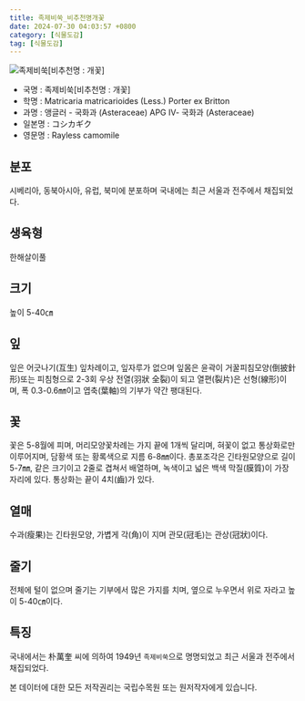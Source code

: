 ```yaml
---
title: 족제비쑥_비추천명개꽃
date: 2024-07-30 04:03:57 +0800
category: [식물도감]
tag: [식물도감]
---
```




![족제비쑥[비추천명 : 개꽃]](/fileUpload/plants/basic/Compositae/Matricaria/10320/10320_1_th2.jpg)
- 국명 : 족제비쑥[비추천명 : 개꽃]
- 학명 : Matricaria matricarioides (Less.) Porter ex Britton
- 과명 : 앵글러 - 국화과 (Asteraceae) APG Ⅳ- 국화과 (Asteraceae)
- 일본명 : コシカギク
- 영문명 : Rayless camomile


## 분포
시베리아, 동북아시아, 유럽, 북미에 분포하며 국내에는 최근 서울과 전주에서 채집되었다.
## 생육형
한해살이풀
## 크기
높이 5-40㎝
## 잎
잎은 어긋나기(互生) 잎차례이고, 잎자루가 없으며 잎몸은 윤곽이 거꿀피침모양(倒披針形)또는 피침형으로 2-3회 우상 전열(羽狀 全裂)이 되고 열편(裂片)은 선형(線形)이며, 폭 0.3-0.6㎜이고 엽축(葉軸)의 기부가 약간 팽대된다.
## 꽃
꽃은 5-8월에 피며, 머리모양꽃차례는 가지 끝에 1개씩 달리며, 혀꽃이 없고 통상화로만 이루어지며, 담황색 또는 황록색으로 지름 6-8㎜이다. 총포조각은 긴타원모양으로 길이 5-7㎜, 같은 크기이고 2줄로 겹쳐서 배열하며, 녹색이고 넓은 백색 막질(膜質)이 가장자리에 있다. 통상화는 끝이 4치(齒)가 있다.
## 열매
수과(瘦果)는 긴타원모양, 가볍게 각(角)이 지며 관모(冠毛)는 관상(冠狀)이다.
## 줄기
전체에 털이 없으며 줄기는 기부에서 많은 가지를 치며, 옆으로 누우면서 위로 자라고 높이 5-40㎝이다.
## 특징
국내에서는 朴萬奎 씨에 의하여 1949년 `족제비쑥`으로 명명되었고 최근 서울과 전주에서 채집되었다.






본 데이터에 대한 모든 저작권리는 국립수목원 또는 원저작자에게 있습니다.
